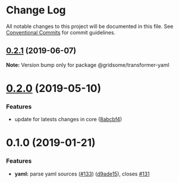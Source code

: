 # Change Log

All notable changes to this project will be documented in this file.
See [Conventional Commits](https://conventionalcommits.org) for commit guidelines.

## [0.2.1](https://github.com/gridsome/gridsome/tree/master/packages/transformer-yaml/compare/@gridsome/transformer-yaml@0.2.0...@gridsome/transformer-yaml@0.2.1) (2019-06-07)

**Note:** Version bump only for package @gridsome/transformer-yaml





# [0.2.0](https://github.com/gridsome/gridsome/tree/master/packages/transformer-yaml/compare/@gridsome/transformer-yaml@0.1.0...@gridsome/transformer-yaml@0.2.0) (2019-05-10)


### Features

* update for latests changes in core ([8abcbf4](https://github.com/gridsome/gridsome/tree/master/packages/transformer-yaml/commit/8abcbf4))





<a name="0.1.0"></a>
# 0.1.0 (2019-01-21)


### Features

* **yaml:** parse yaml sources ([#133](https://github.com/gridsome/gridsome/tree/master/packages/transformer-yaml/issues/133)) ([d9ade15](https://github.com/gridsome/gridsome/tree/master/packages/transformer-yaml/commit/d9ade15)), closes [#131](https://github.com/gridsome/gridsome/tree/master/packages/transformer-yaml/issues/131)
